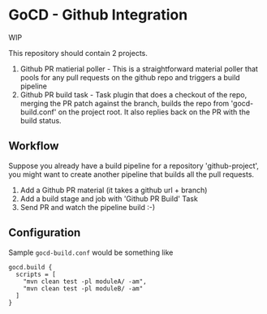 # GoCD - Github Integration

WIP

This repository should contain 2 projects.

1. Github PR matierial poller - This is a straightforward material poller that pools for any pull requests on the github repo and triggers a build pipeline
2. Github PR build task - Task plugin that does a checkout of the repo, merging the PR patch against the branch, builds the repo from 'gocd-build.conf' on the project root. It also replies back on the PR with the build status.

## Workflow
Suppose you already have a build pipeline for a repository 'github-project', you might want to create another pipeline that builds all the pull requests.

1. Add a Github PR material (it takes a github url + branch)
2. Add a build stage and job with 'Github PR Build' Task
3. Send PR and watch the pipeline build :-)

## Configuration
Sample `gocd-build.conf` would be something like

```hocon
gocd.build {
  scripts = [
    "mvn clean test -pl moduleA/ -am",
    "mvn clean test -pl moduleB/ -am"
  ]
}
```
